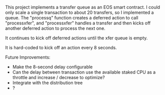 
This project implements a transfer queue as an EOS smart contract. I could only scale a single transaction to about 20 transfers, so I implemented a queue. The "processq" function creates a deferred action to call "processxfer", and "processxfer" handles a transfer and then kicks off another deferred action to process the next one. 

It continues to kick off deferred actions until the xfer queue is empty.

It is hard-coded to kick off an action every 8 seconds. 


Future Improvements: 
- Make the 8-second delay configurable
- Can the delay between transaction use the available staked CPU as a throttle and increase / decrease to optimize?
- Integrate with the distribution tree
- ?